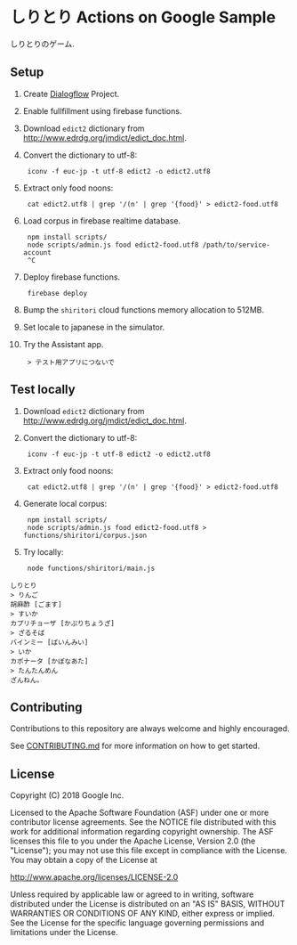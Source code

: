 # しりとり Actions on Google Sample

しりとりのゲーム.

## Setup

1. Create [Dialogflow](https://dialogflow.com/) Project.
1. Enable fullfillment using firebase functions.
1. Download `edict2` dictionary from http://www.edrdg.org/jmdict/edict_doc.html.
1. Convert the dictionary to utf-8:

        iconv -f euc-jp -t utf-8 edict2 -o edict2.utf8

1. Extract only food noons:

        cat edict2.utf8 | grep '/(n' | grep '{food}' > edict2-food.utf8

1. Load corpus in firebase realtime database.

        npm install scripts/
        node scripts/admin.js food edict2-food.utf8 /path/to/service-account
        ^C

1. Deploy firebase functions.

        firebase deploy

1. Bump the `shiritori` cloud functions memory allocation to 512MB.
1. Set locale to japanese in the simulator.
1. Try the Assistant app.

        > テスト用アプリにつないで

## Test locally

1. Download `edict2` dictionary from http://www.edrdg.org/jmdict/edict_doc.html.
1. Convert the dictionary to utf-8:

        iconv -f euc-jp -t utf-8 edict2 -o edict2.utf8

1. Extract only food noons:

        cat edict2.utf8 | grep '/(n' | grep '{food}' > edict2-food.utf8

1. Generate local corpus:

        npm install scripts/
        node scripts/admin.js food edict2-food.utf8 > functions/shiritori/corpus.json

1. Try locally:

		node functions/shiritori/main.js

```
しりとり
> りんご
胡麻酢 [ごます]
> すいか
カプリチョーザ [かぷりちょうざ]
> ざるそば
バインミー [ばいんみい]
> いか
カポナータ [かぽなあた]
> たんたんめん
ざんねん。
```


## Contributing

Contributions to this repository are always welcome and highly encouraged.

See [CONTRIBUTING.md](CONTRIBUTING.md) for more information on how to get started.

## License

Copyright (C) 2018 Google Inc.

Licensed to the Apache Software Foundation (ASF) under one or more contributor
license agreements.  See the NOTICE file distributed with this work for
additional information regarding copyright ownership.  The ASF licenses this
file to you under the Apache License, Version 2.0 (the "License"); you may not
use this file except in compliance with the License.  You may obtain a copy of
the License at

  http://www.apache.org/licenses/LICENSE-2.0

Unless required by applicable law or agreed to in writing, software
distributed under the License is distributed on an "AS IS" BASIS, WITHOUT
WARRANTIES OR CONDITIONS OF ANY KIND, either express or implied.  See the
License for the specific language governing permissions and limitations under
the License.
